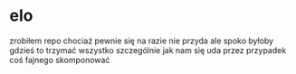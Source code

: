 # **elo** 

zrobiłem repo chociaż pewnie się na razie nie przyda ale spoko byłoby gdzieś to trzymać wszystko szczególnie jak nam się uda przez przypadek coś fajnego skomponować
